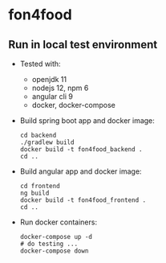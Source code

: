 # fon4food

## Run in local test environment

* Tested with:

  * openjdk 11
  * nodejs 12, npm 6
  * angular cli 9
  * docker, docker-compose

* Build spring boot app and docker image:

      cd backend
      ./gradlew build
      docker build -t fon4food_backend .
      cd ..

* Build angular app and docker image:

      cd frontend
      ng build
      docker build -t fon4food_frontend .
      cd ..

* Run docker containers:

      docker-compose up -d
      # do testing ...
      docker-compose down

